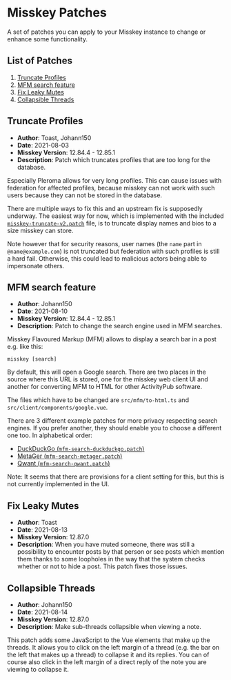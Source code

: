# Misskey Patches

A set of patches you can apply to your Misskey instance to change or enhance
some functionality.

## List of Patches

1. [Truncate Profiles](#Truncate-Profiles)
2. [MFM search feature](#MFM-search-feature)
3. [Fix Leaky Mutes](#Fix-Leaky-Mutes)
4. [Collapsible Threads](#Collapsible-Threads)

## Truncate Profiles

* **Author**: Toast, Johann150
* **Date**: 2021-08-03
* **Misskey Version**: 12.84.4 - 12.85.1
* **Description**: Patch which truncates profiles that are too long for the database.

Especially Pleroma allows for very long profiles.
This can cause issues with federation for affected profiles,
because misskey can not work with such users because they can not be stored
in the database.

There are multiple ways to fix this and an upstream fix is supposedly underway.
The easiest way for now, which is implemented with the included
[`misskey-truncate-v2.patch`](misskey-truncate-v2.patch) file, is to truncate
display names and bios to a size misskey can store.

Note however that for security reasons, user names (the `name` part in
`@name@example.com`) is not truncated but federation with such profiles is
still a hard fail. Otherwise, this could lead to malicious actors being able to
impersonate others.

## MFM search feature

* **Author**: Johann150
* **Date**: 2021-08-10
* **Misskey Version**: 12.84.4 - 12.85.1
* **Description**: Patch to change the search engine used in MFM searches.

Misskey Flavoured Markup (MFM) allows to display a search bar in a post e.g.
like this:
```MFM
misskey [search]
```

By default, this will open a Google search.
There are two places in the source where this URL is stored, one for the
misskey web client UI and another for converting MFM to HTML for other
ActivityPub software.

The files which have to be changed are `src/mfm/to-html.ts` and
`src/client/components/google.vue`.

There are 3 different example patches for more privacy respecting search
engines. If you prefer another, they should enable you to choose a different
one too. In alphabetical order:

- [DuckDuckGo (`mfm-search-duckduckgo.patch`)](mfm-search-duckduckgo.patch)
- [MetaGer (`mfm-search-metager.patch`)](mfm-search-metager.patch)
- [Qwant (`mfm-search-qwant.patch`)](mfm-search-qwant.patch)

Note: It seems that there are provisions for a client setting for this, but
this is not currently implemented in the UI.

## Fix Leaky Mutes

* **Author**: Toast
* **Date**: 2021-08-13
* **Misskey Version**: 12.87.0
* **Description**: When you have muted someone, there was still a possibility
to encounter posts by that person or see posts which mention them thanks to
some loopholes in the way that the system checks whether or not to hide a
post. This patch fixes those issues.

## Collapsible Threads

* **Author**: Johann150
* **Date**: 2021-08-14
* **Misskey Version**: 12.87.0
* **Description**: Make sub-threads collapsible when viewing a note.

This patch adds some JavaScript to the Vue elements that make up the threads.
It allows you to click on the left margin of a thread (e.g. the bar on the left
that makes up a thread) to collapse it and its replies. You can of course also
click in the left margin of a direct reply of the note you are viewing to
collapse it.
